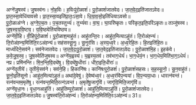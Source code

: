 

  
अग्ने॑जु॒षस्व॑। जु॒षस्व॑नः। नो॒ह॒विः। ह॒विःपु॑रो॒ळाशं॑। पु॒रो॒ळाशं॑जातवेदः। जा॒त॒वे॒द॒इति॑जातऽवेदः॥ प्रा॒त॒स्सा॒वेधि॑यावसो। प्रा॒त॒स्सा॒वइति॑प्रा॒तः॒ऽसा॒वे। धि॒या॒व॒सो॒इति॑धियाऽवसो॥  
पु॒रो॒ळाअ॑ग्ने। अ॒ग्ने॒प॒च॒तः। प॒च॒तस्तुभ्यं॑। तुभ्यं॑वा। वा॒घ॒। घा॒परि॑ष्कृतः। परि॑कृत॒इति॒परि॑ऽकृतः॥ तञ्जु॑षस्व। जु॒ष॒स्व॒य॒वि॒ष्ट्य॒। य॒वि॒ष्ठ्येति॑यविष्ठ्य॥  
अग्ने॑वी॒हि। वी॒हिपु॑रो॒ळाशं॑। पु॒रो॒ळाश॒माहु॑तं। आहु॑तन्ति॒रः। आहु॑त॒मित्याऽहु॑तं। ति॒रोअ॑ह्न्यं। ति॒रोअ॑ह्न्य॒मिति॑ति॒रःऽअ॑ह्न्यं॥ सह॑सस्सू॒नुः। सू॒नुर॑सि। अ॒स्य॒ध्व॒रे। अ॒ध्व॒रेहि॒तः। हि॒तइति॑हि॒तः॥  
माध्यं॑दिने॒सव॑ने। सव॑नेजातवेदः। जा॒त॒वे॒दः॒पु॒रो॒ळाशं॑। जा॒त॒वेद॒इति॑जातऽवेदः। पु॒रो॒ळाश॑मि॒ह। इ॒हक॑वे। क॒वे॒जु॒ष॒स्व॒। जु॒ष॒स्वेति॑जुषस्व॥ अग्ने॑य॒ह्वस्य॑। य॒ह्वस्य॒तव॑। तव॑भाग॒धेयं॑। भा॒ग॒धेयं॒न। भा॒ग॒धेय॒मिति॑भा॒ग॒ऽधेयं॑। नप्र। प्रमि॑नन्ति। मि॒न॒न्ति॒वि॒दथे॑षु। वि॒दथे॑षु॒धीराः॑। धीरा॒इति॒धीराः॑॥  
अग्ने॑तृ॒तीये॑। तृ॒तीये॒सव॑ने। सव॑ने॒हि। हिकानि॑षः। कानि॑षःपुरो॒ळशं॑। पु॒रो॒ळाशं॑सहसः। स॒ह॒स्सू॒नो॒। सू॒न॒वाहु॑तं। सू॒नो॒इति॑सूनो। आहु॑त॒मित्या॑ऽहुतं॥ अथा॑दे॒वेषु॑। दे॒वेष्व॑ध्व॒रं। अ॒ध्व॒रंवि॑प॒न्यया॑। वि॒प॒न्यया॒धाः। धारत्न॑वन्तं। रत्न॑वन्तम॒मृते॑षु। रत्न॑वन्त॒मिति॒रत्न॑ऽवन्तं। अ॒मृते॑षु॒जागृ॑विं। जागृ॑वि॒मिति॒जागृ॑विं॥  
अग्ने॑वृधा॒नः। वृ॒धा॒नआहु॑तिं। आहु॑तिम्पुरो॒ळाशं॑। आहु॑ति॒मित्याऽहु॑तिं। पु॒रो॒ळाशं॑जातवेदः। जा॒त॒वे॒द॒इति॑जातऽवेदः॥ जु॒षस्व॑ति॒रोअ॑ह्न्यं। ति॒रोअ॑ह्न्य॒मिति॑ति॒रःऽअ॑ह्न्यं॥ 31॥  
